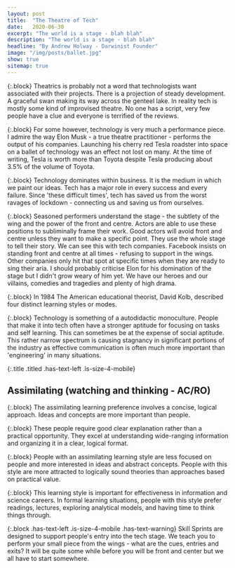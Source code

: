 ```yaml
---
layout: post
title:  "The Theatre of Tech"
date:   2020-06-30
excerpt: "The world is a stage - blah blah"
description: "The world is a stage - blah blah"
headline: "By Andrew Holway - Darwinist Founder"
image: "/img/posts/ballet.jpg"
show: true
sitemap: true
---
```

{:.block}
Theatrics is probably not a word that technologists want associated with their projects. There is a projection of steady development. A graceful swan making its way across the genteel lake. In reality tech is mostly some kind of improvised theatre. No one has a script, very few people have a clue and everyone is terrified of the reviews.

{:.block}
For some however, technology is very much a performance piece. I admire the way Elon Musk - a true theatre practitioner - performs the output of his companies. Launching his cherry red Tesla roadster into space on a ballet of technology was an effect not lost on many. At the time of writing, Tesla is worth more than Toyota despite Tesla producing about 3.5% of the volume of Toyota.

{:.block}
Technology dominates within business. It is the medium in which we paint our ideas. Tech has a major role in every success and every failure. Since 'these difficult times', tech has saved us from the worst ravages of lockdown - connecting us and saving us from ourselves.

{:.block}
Seasoned performers understand the stage - the subtlety of the wing and the power of the front and centre. Actors are able to use these positions to subliminally frame their work. Good actors will avoid front and centre unless they want to make a specific point. They use the whole stage to tell their story. We can see this with tech companies. Facebook insists on standing front and centre at all times - refusing to support in the wings. Other companies only hit that spot at specific times when they are ready to sing their aria. I should probably criticise Elon for his domination of the stage but I didn't grow weary of him yet. We have our heroes and our villains, comedies and tragedies and plenty of high drama.

{:.block}
In 1984 The American educational theorist, David Kolb, described four distinct learning styles or modes. 

{:.block}
Technology is something of a autodidactic monoculture. People that make it into tech often have a stronger aptitude for focusing on tasks and self learning. This can sometimes be at the expense of social aptitude. This rather narrow spectrum is causing stagnancy in significant portions of the industry as effective communication is often much more important than 'engineering' in many situations.

{:.title .titled .has-text-left .is-size-4-mobile}
## Assimilating (watching and thinking - AC/RO)

{:.block}
The assimilating learning preference involves a concise, logical approach. Ideas and concepts are more important than people.

{:.block}
These people require good clear explanation rather than a practical opportunity. They excel at understanding wide-ranging information and organizing it in a clear, logical format.

{:.block}
People with an assimilating learning style are less focused on people and more interested in ideas and abstract concepts.  People with this style are more attracted to logically sound theories than approaches based on practical value.

{:.block}
This learning style is important for effectiveness in information and science careers. In formal learning situations, people with this style prefer readings, lectures, exploring analytical models, and having time to think things through.

{:.block .has-text-left .is-size-4-mobile .has-text-warning}
Skill Sprints are designed to support people's entry into the tech stage. We teach you to perform your small piece from the wings - what are the cues, entries and exits? It will be quite some while before you will be front and center but we all have to start somewhere.